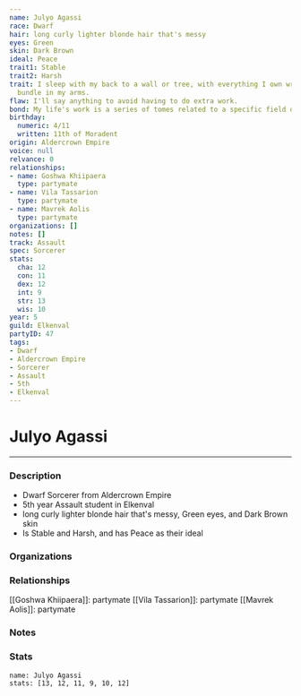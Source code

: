 ```yaml
---
name: Julyo Agassi
race: Dwarf
hair: long curly lighter blonde hair that's messy
eyes: Green
skin: Dark Brown
ideal: Peace
trait1: Stable
trait2: Harsh
trait: I sleep with my back to a wall or tree, with everything I own wrapped in a
  bundle in my arms.
flaw: I'll say anything to avoid having to do extra work.
bond: My life's work is a series of tomes related to a specific field of lore.
birthday:
  numeric: 4/11
  written: 11th of Moradent
origin: Aldercrown Empire
voice: null
relvance: 0
relationships:
- name: Goshwa Khiipaera
  type: partymate
- name: Vila Tassarion
  type: partymate
- name: Mavrek Aolis
  type: partymate
organizations: []
notes: []
track: Assault
spec: Sorcerer
stats:
  cha: 12
  con: 11
  dex: 12
  int: 9
  str: 13
  wis: 10
year: 5
guild: Elkenval
partyID: 47
tags:
- Dwarf
- Aldercrown Empire
- Sorcerer
- Assault
- 5th
- Elkenval
---
```

# Julyo Agassi
---
### Description
- Dwarf Sorcerer from Aldercrown Empire
- 5th year Assault student in Elkenval
- long curly lighter blonde hair that's messy, Green eyes, and Dark Brown skin
- Is Stable and Harsh, and has Peace as their ideal

### Organizations

### Relationships
[[Goshwa Khiipaera]]: partymate
[[Vila Tassarion]]: partymate
[[Mavrek Aolis]]: partymate

### Notes

### Stats
```statblock
name: Julyo Agassi
stats: [13, 12, 11, 9, 10, 12]
```